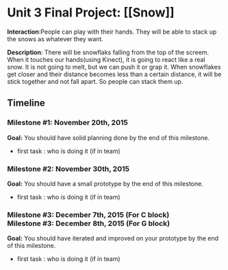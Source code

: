 <h1>Unit 3 Final Project: [[Snow]]</h1>

<strong>Interaction</strong>:People can play with their hands. They will be able to stack up the snows as whatever they want.

<strong>Description</strong>: There will be snowflaks falling from the top of the screem. When it touches our hands(using Kinect), it is going to react like a real snow. It is not going to melt, but we can push it or grap it. When snowflakes get closer and their distance becomes less than a certain distance, it will be stick together and not fall apart. So people can stack them up.

<h2>Timeline</h2>

<div>
  <h3>Milestone #1: November 20th, 2015 </h3>
  <strong>Goal:</strong> You should have solid planning done by the end of this milestone.
  <ul>
    <li>first task : who is doing it (if in team)</li>
  </ul>
</div>

<p>
  <h3>Milestone #2: November 30th, 2015 </h3>
  <strong>Goal:</strong> You should have a small prototype by the end of this milestone.
  <ul>
    <li>first task : who is doing it (if in team)</li>
  </ul>
</p>

<div>
  <h3>Milestone #3: December 7th, 2015 (For C block)</br>
  Milestone #3: December 8th, 2015 (For G block) </h3>
  <strong>Goal:</strong> You should have iterated and improved on your prototype by the end of this milestone.
  <ul>
    <li>first task : who is doing it (if in team)</li>
  </ul>
</div>
